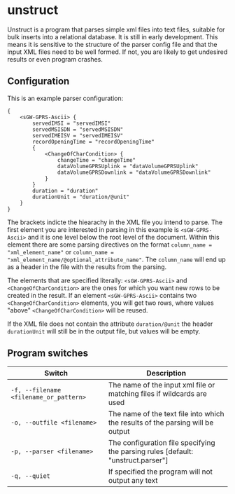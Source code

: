 # unstruct
Unstruct is a program that parses simple xml files into text files, suitable for bulk inserts into a 
relational database. It is still in early development. This means it is sensitive to the structure of 
the parser config file and that the input XML files need to be well formed. If not, you are likely 
to get undesired results or even program crashes.

## Configuration
This is an example parser configuration:
```
{
    <sGW-GPRS-Ascii> {
        servedIMSI = "servedIMSI"
        servedMSISDN = "servedMSISDN"
        servedIMEISV = "servedIMEISV"
        recordOpeningTime = "recordOpeningTime"
        {
            <ChangeOfCharCondition> {
                changeTime = "changeTime"
                dataVolumeGPRSUplink = "dataVolumeGPRSUplink"
                dataVolumeGPRSDownlink = "dataVolumeGPRSDownlink"
            }
        }
        duration = "duration"
        durationUnit = "duration/@unit"
    }
}
```
The brackets indicte the hiearachy in the XML file you intend to parse. The first element you are interested 
in parsing in this example  is `<sGW-GPRS-Ascii>` and it is one level below the root level of the document. 
Within this element there are some parsing directives  on the format `column_name = "xml_element_name"` or
`column_name = "xml_element_name/@optional_attribute_name"`. The `column_name` will end up as a header in 
the file with the results from the parsing. 

The elements that are specified literally: `<sGW-GPRS-Ascii>` and `<ChangeOfCharCondition>` are the ones for 
which you want new rows to be created in the result. If an element `<sGW-GPRS-Ascii>` contains two 
`<ChangeOfCharCondition>` elements, you will get two rows, where values "above" `<ChangeOfCharCondition>`
will be reused. 

If the XML file does not contain the attribute `duration/@unit` the header `durationUnit` will still be in 
the output file, but values will be empty.

## Program switches

| Switch | Description |
|--------|-------------|
| `-f, --filename <filename_or_pattern>` | The name of the input xml file or matching files if wildcards are used |
| `-o, --outfile <filename>` | The name of the text file into which the results of the parsing will be output |
| `-p, --parser <filename>` | The configuration file specifying the parsing rules [default: "unstruct.parser"] |
| `-q, --quiet` | If specified the program will not output any text |


